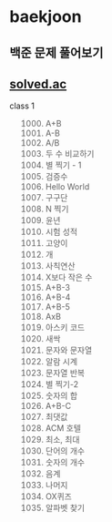 # baekjoon
백준 문제 풀어보기
---
[solved.ac](https://solved.ac/)
---
class 1
> 1000. A+B
> 1001. A-B
> 1008. A/B
> 1330. 두 수 비교하기
> 2438. 별 찍기 - 1
> 2475. 검증수
> 2557. Hello World
> 2739. 구구단
> 2741. N 찍기
> 2753. 윤년
> 9498. 시험 성적
> 10171. 고양이
> 10172. 개
> 10869. 사칙연산
> 10871. X보다 작은 수
> 10950. A+B-3
> 10951. A+B-4
> 10952. A+B-5
> 10998. AxB
> 11654. 아스키 코드
> 25083. 새싹
> 27866. 문자와 문자열
> 2884. 알람 시계
> 2675. 문자열 반복
> 2439. 별 찍기-2
> 11720. 숫자의 합
> 31403. A+B-C
> 2562. 최댓값
> 10250. ACM 호텔
> 10818. 최소, 최대
> 1152. 단어의 개수
> 2577. 숫자의 개수
> 2920. 음계
> 3052. 나머지
> 8958. OX퀴즈
> 10809. 알파벳 찾기
